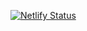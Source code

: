 [![Netlify Status](https://api.netlify.com/api/v1/badges/fe695a01-af9a-4d01-8261-5b3b4c407148/deploy-status)](https://app.netlify.com/sites/grand-cupcake-a57a9f/deploys)
